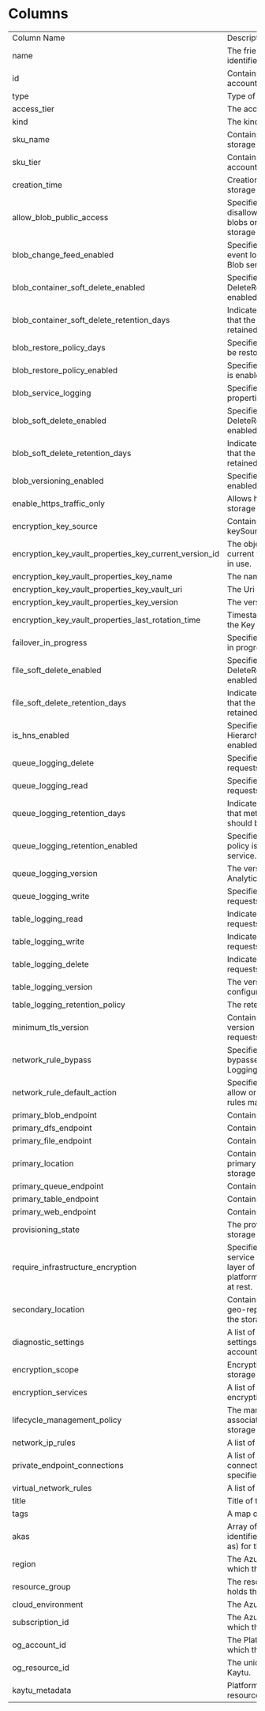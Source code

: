 # Columns  

<table>
	<tr><td>Column Name</td><td>Description</td></tr>
	<tr><td>name</td><td>The friendly name that identifies the storage account.</td></tr>
	<tr><td>id</td><td>Contains ID to identify a storage account uniquely.</td></tr>
	<tr><td>type</td><td>Type of the resource.</td></tr>
	<tr><td>access_tier</td><td>The access tier used for billing.</td></tr>
	<tr><td>kind</td><td>The kind of the resource.</td></tr>
	<tr><td>sku_name</td><td>Contains sku name of the storage account.</td></tr>
	<tr><td>sku_tier</td><td>Contains sku tier of the storage account.</td></tr>
	<tr><td>creation_time</td><td>Creation date and time of the storage account.</td></tr>
	<tr><td>allow_blob_public_access</td><td>Specifies whether allow or disallow public access to all blobs or containers in the storage account.</td></tr>
	<tr><td>blob_change_feed_enabled</td><td>Specifies whether change feed event logging is enabled for the Blob service.</td></tr>
	<tr><td>blob_container_soft_delete_enabled</td><td>Specifies whether DeleteRetentionPolicy is enabled.</td></tr>
	<tr><td>blob_container_soft_delete_retention_days</td><td>Indicates the number of days that the deleted item should be retained.</td></tr>
	<tr><td>blob_restore_policy_days</td><td>Specifies how long the blob can be restored.</td></tr>
	<tr><td>blob_restore_policy_enabled</td><td>Specifies whether blob restore is enabled.</td></tr>
	<tr><td>blob_service_logging</td><td>Specifies the blob service properties for logging access.</td></tr>
	<tr><td>blob_soft_delete_enabled</td><td>Specifies whether DeleteRetentionPolicy is enabled.</td></tr>
	<tr><td>blob_soft_delete_retention_days</td><td>Indicates the number of days that the deleted item should be retained.</td></tr>
	<tr><td>blob_versioning_enabled</td><td>Specifies whether versioning is enabled.</td></tr>
	<tr><td>enable_https_traffic_only</td><td>Allows https traffic only to storage service if sets to true.</td></tr>
	<tr><td>encryption_key_source</td><td>Contains the encryption keySource (provider).</td></tr>
	<tr><td>encryption_key_vault_properties_key_current_version_id</td><td>The object identifier of the current versioned Key Vault Key in use.</td></tr>
	<tr><td>encryption_key_vault_properties_key_name</td><td>The name of KeyVault key.</td></tr>
	<tr><td>encryption_key_vault_properties_key_vault_uri</td><td>The Uri of KeyVault.</td></tr>
	<tr><td>encryption_key_vault_properties_key_version</td><td>The version of KeyVault key.</td></tr>
	<tr><td>encryption_key_vault_properties_last_rotation_time</td><td>Timestamp of last rotation of the Key Vault Key.</td></tr>
	<tr><td>failover_in_progress</td><td>Specifies whether the failover is in progress.</td></tr>
	<tr><td>file_soft_delete_enabled</td><td>Specifies whether DeleteRetentionPolicy is enabled.</td></tr>
	<tr><td>file_soft_delete_retention_days</td><td>Indicates the number of days that the deleted item should be retained.</td></tr>
	<tr><td>is_hns_enabled</td><td>Specifies whether account HierarchicalNamespace is enabled.</td></tr>
	<tr><td>queue_logging_delete</td><td>Specifies whether all delete requests should be logged.</td></tr>
	<tr><td>queue_logging_read</td><td>Specifies whether all read requests should be logged.</td></tr>
	<tr><td>queue_logging_retention_days</td><td>Indicates the number of days that metrics or logging data should be retained.</td></tr>
	<tr><td>queue_logging_retention_enabled</td><td>Specifies whether a retention policy is enabled for the storage service.</td></tr>
	<tr><td>queue_logging_version</td><td>The version of Storage Analytics to configure.</td></tr>
	<tr><td>queue_logging_write</td><td>Specifies whether all write requests should be logged.</td></tr>
	<tr><td>table_logging_read</td><td>Indicates whether all read requests should be logged.</td></tr>
	<tr><td>table_logging_write</td><td>Indicates whether all write requests should be logged.</td></tr>
	<tr><td>table_logging_delete</td><td>Indicates whether all delete requests should be logged.</td></tr>
	<tr><td>table_logging_version</td><td>The version of Analytics to configure.</td></tr>
	<tr><td>table_logging_retention_policy</td><td>The retention policy.</td></tr>
	<tr><td>minimum_tls_version</td><td>Contains the minimum TLS version to be permitted on requests to storage.</td></tr>
	<tr><td>network_rule_bypass</td><td>Specifies whether traffic is bypassed for Logging/Metrics/AzureServices.</td></tr>
	<tr><td>network_rule_default_action</td><td>Specifies the default action of allow or deny when no other rules match.</td></tr>
	<tr><td>primary_blob_endpoint</td><td>Contains the blob endpoint.</td></tr>
	<tr><td>primary_dfs_endpoint</td><td>Contains the dfs endpoint.</td></tr>
	<tr><td>primary_file_endpoint</td><td>Contains the file endpoint.</td></tr>
	<tr><td>primary_location</td><td>Contains the location of the primary data center for the storage account.</td></tr>
	<tr><td>primary_queue_endpoint</td><td>Contains the queue endpoint.</td></tr>
	<tr><td>primary_table_endpoint</td><td>Contains the table endpoint.</td></tr>
	<tr><td>primary_web_endpoint</td><td>Contains the web endpoint.</td></tr>
	<tr><td>provisioning_state</td><td>The provisioning state of the storage account resource.</td></tr>
	<tr><td>require_infrastructure_encryption</td><td>Specifies whether or not the service applies a secondary layer of encryption with platform managed keys for data at rest.</td></tr>
	<tr><td>secondary_location</td><td>Contains the location of the geo-replicated secondary for the storage account.</td></tr>
	<tr><td>diagnostic_settings</td><td>A list of active diagnostic settings for the storage account.</td></tr>
	<tr><td>encryption_scope</td><td>Encryption scope details for the storage account.</td></tr>
	<tr><td>encryption_services</td><td>A list of services which support encryption.</td></tr>
	<tr><td>lifecycle_management_policy</td><td>The managementpolicy associated with the specified storage account.</td></tr>
	<tr><td>network_ip_rules</td><td>A list of IP ACL rules.</td></tr>
	<tr><td>private_endpoint_connections</td><td>A list of private endpoint connection associated with the specified storage account.</td></tr>
	<tr><td>virtual_network_rules</td><td>A list of virtual network rules.</td></tr>
	<tr><td>title</td><td>Title of the resource.</td></tr>
	<tr><td>tags</td><td>A map of tags for the resource.</td></tr>
	<tr><td>akas</td><td>Array of globally unique identifier strings (also known as) for the resource.</td></tr>
	<tr><td>region</td><td>The Azure region/location in which the resource is located.</td></tr>
	<tr><td>resource_group</td><td>The resource group which holds this resource.</td></tr>
	<tr><td>cloud_environment</td><td>The Azure Cloud Environment.</td></tr>
	<tr><td>subscription_id</td><td>The Azure Subscription ID in which the resource is located.</td></tr>
	<tr><td>og_account_id</td><td>The Platform Account ID in which the resource is located.</td></tr>
	<tr><td>og_resource_id</td><td>The unique ID of the resource in Kaytu.</td></tr>
	<tr><td>kaytu_metadata</td><td>Platform Metadata of the Azure resource.</td></tr>
</table>